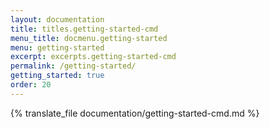 ```yaml
---
layout: documentation
title: titles.getting-started-cmd
menu_title: docmenu.getting-started
menu: getting-started
excerpt: excerpts.getting-started-cmd
permalink: /getting-started/
getting_started: true
order: 20
---
```


{% translate_file documentation/getting-started-cmd.md %}
